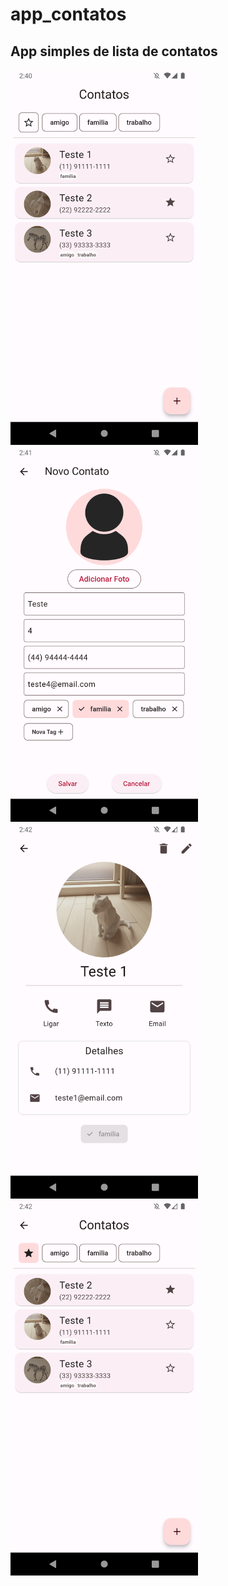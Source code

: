 # app_contatos
## App simples de lista de contatos
<img src="screenshots/ss1.png" width="300"><img src="screenshots/ss2.png" width="300">
<img src="screenshots/ss3.png" width="300"><img src="screenshots/ss4.png" width="300">
